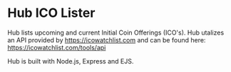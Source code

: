 # Hub ICO Lister


Hub lists upcoming and current Initial Coin Offerings (ICO's). Hub utalizes an API provided by https://icowatchlist.com and can be found here: https://icowatchlist.com/tools/api 


Hub is built with Node.js, Express and EJS. 

